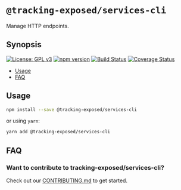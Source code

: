 # `@tracking-exposed/services-cli`

Manage HTTP endpoints.

## Synopsis

[![License: GPL v3](https://img.shields.io/badge/License-GPL%20v3-blue.svg)](https://www.gnu.org/licenses/gpl-3.0) [![npm version](https://img.shields.io/npm/v/@tracking-exposed/services-cli.svg?style=flat)](https://www.npmjs.com/package/@tracking-exposed/services-cli) [![Build Status](https://travis-ci.org/tracking-exposed/tracking-exposed.svg?branch=master)](https://travis-ci.org/tracking-exposed/tracking-exposed) [![Coverage Status](https://coveralls.io/repos/github/tracking-exposed/tracking-exposed/badge.svg)](https://coveralls.io/github/tracking-exposed/tracking-exposed)

- [Usage](#usage)
- [FAQ](#faq)

## Usage

```sh
npm install --save @tracking-exposed/services-cli
```

or using `yarn`:

```sh
yarn add @tracking-exposed/services-cli
```

## FAQ

### Want to contribute to tracking-exposed/services-cli?

Check out our [CONTRIBUTING.md](../../CONTRIBUTING.md) to get started.
